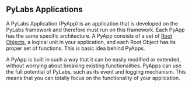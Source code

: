 [RO]: /pylabsdoc/#/PyLabs50/RootObject


## PyLabs Applications

A PyLabs Application (PyApp) is an application that is developed on the PyLabs framework and therefore must run on this framework. Each PyApp has the same specific architecture.
A PyApp consists of a set of [Root Objects][RO], a logical unit in your application, and each Root Object has its proper set of functions. This is basic idea behind PyApps.

A PyApp is built in such a way that it can be easily modified or extended, without worrying about breaking existing functionalities. 
PyApps can use the full potential of PyLabs, such as its event and logging mechanism. This means that you can totally focus on the functionality of your application.